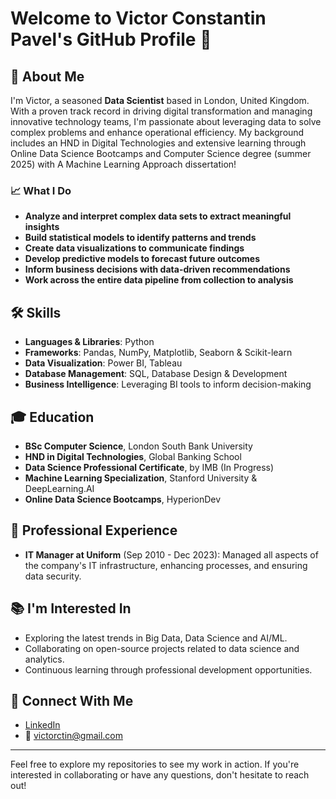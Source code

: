 # Welcome to Victor Constantin Pavel's GitHub Profile 👋

## 🌟 About Me
I'm Victor, a seasoned **Data Scientist** based in London, United Kingdom. With a proven track record in driving digital transformation and managing innovative technology teams, I'm passionate about leveraging data to solve complex problems and enhance operational efficiency. My background includes an HND in Digital Technologies and extensive learning through Online Data Science Bootcamps and Computer Science degree (summer 2025) with A Machine Learning Approach dissertation!

### 📈 What I Do

- **Analyze and interpret complex data sets to extract meaningful insights**
- **Build statistical models to identify patterns and trends**
- **Create data visualizations to communicate findings**
- **Develop predictive models to forecast future outcomes**
- **Inform business decisions with data-driven recommendations**
- **Work across the entire data pipeline from collection to analysis**

## 🛠 Skills

- **Languages & Libraries**: Python
- **Frameworks**: Pandas, NumPy, Matplotlib, Seaborn & Scikit-learn
- **Data Visualization**: Power BI, Tableau
- **Database Management**: SQL, Database Design & Development
- **Business Intelligence**: Leveraging BI tools to inform decision-making

## 🎓 Education

- **BSc Computer Science**, London South Bank University
- **HND in Digital Technologies**, Global Banking School
- **Data Science Professional Certificate**, by IMB (In Progress)
- **Machine	Learning	Specialization**, Stanford	University & DeepLearning.AI
- **Online Data Science Bootcamps**, HyperionDev

## 🏢 Professional Experience

- **IT Manager at Uniform** (Sep 2010 - Dec 2023): Managed all aspects of the company's IT infrastructure, enhancing processes, and ensuring data security.

## 📚 I'm Interested In

- Exploring the latest trends in Big Data, Data Science and AI/ML.
- Collaborating on open-source projects related to data science and analytics.
- Continuous learning through professional development opportunities.

## 🤝 Connect With Me

- [LinkedIn](https://www.linkedin.com/in/victorctin/)
- 📧 victorctin@gmail.com

---

Feel free to explore my repositories to see my work in action. If you're interested in collaborating or have any questions, don't hesitate to reach out!


